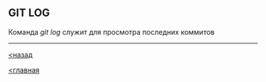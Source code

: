 ## GIT LOG

Команда *git log* служит для просмотра последних коммитов

---

[<назад](perintah.md)

[<главная](readme.md)
